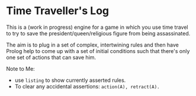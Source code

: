 # Time Traveller's Log

This is a (work in progress) engine for a game in which you use time travel to try to save the president/queen/religious figure from being assassinated.

The aim is to plug in a set of complex, intertwining rules and then have Prolog help to come up with a set of initial conditions such that there's only one set of actions that can save him.


Note to Me:
- use `listing` to show currently asserted rules.
- To clear any accidental assertions: `action(A), retract(A).`
